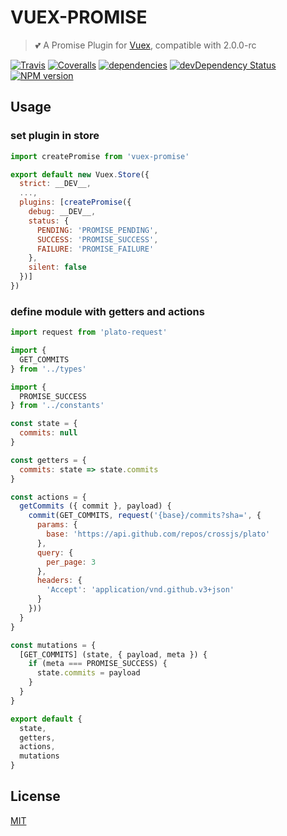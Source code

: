 # VUEX-PROMISE

> :two_hearts: A Promise Plugin for [Vuex](https://github.com/vuejs/vuex), compatible with 2.0.0-rc

[![Travis](https://img.shields.io/travis/crossjs/vuex-promise.svg?style=flat-square)](https://travis-ci.org/crossjs/vuex-promise)
[![Coveralls](https://img.shields.io/coveralls/crossjs/vuex-promise.svg?style=flat-square)](https://coveralls.io/github/crossjs/vuex-promise)
[![dependencies](https://david-dm.org/crossjs/vuex-promise.svg?style=flat-square)](https://david-dm.org/crossjs/vuex-promise)
[![devDependency Status](https://david-dm.org/crossjs/vuex-promise/dev-status.svg?style=flat-square)](https://david-dm.org/crossjs/vuex-promise#info=devDependencies)
[![NPM version](https://img.shields.io/npm/v/vuex-promise.svg?style=flat-square)](https://npmjs.org/package/vuex-promise)

## Usage

### set plugin in store

``` js
import createPromise from 'vuex-promise'

export default new Vuex.Store({
  strict: __DEV__,
  ...,
  plugins: [createPromise({
    debug: __DEV__,
    status: {
      PENDING: 'PROMISE_PENDING',
      SUCCESS: 'PROMISE_SUCCESS',
      FAILURE: 'PROMISE_FAILURE'
    },
    silent: false
  })]
})
```

### define module with getters and actions

``` js
import request from 'plato-request'

import {
  GET_COMMITS
} from '../types'

import {
  PROMISE_SUCCESS
} from '../constants'

const state = {
  commits: null
}

const getters = {
  commits: state => state.commits
}

const actions = {
  getCommits ({ commit }, payload) {
    commit(GET_COMMITS, request('{base}/commits?sha=', {
      params: {
        base: 'https://api.github.com/repos/crossjs/plato'
      },
      query: {
        per_page: 3
      },
      headers: {
        'Accept': 'application/vnd.github.v3+json'
      }
    }))
  }
}

const mutations = {
  [GET_COMMITS] (state, { payload, meta }) {
    if (meta === PROMISE_SUCCESS) {
      state.commits = payload
    }
  }
}

export default {
  state,
  getters,
  actions,
  mutations
}
```

## License

[MIT](http://opensource.org/licenses/MIT)
